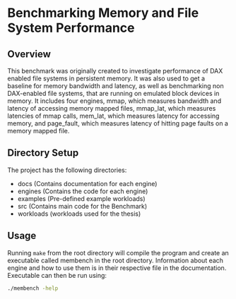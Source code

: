 # Benchmarking Memory and File System Performance

## Overview

This benchmark was originally created to investigate performance of DAX enabled file systems in persistent memory. It was also used to get a baseline for memory bandwidth and latency, as well as benchmarking non DAX-enabled file systems, that are running on emulated block devices in memory. It includes four engines, mmap, which measures bandwidth and latency of accessing memory mapped files, mmap_lat, which measures latencies of mmap calls, mem_lat, which measures latency for accessing memory, and page_fault, which measures latency of hitting page faults on a memory mapped file.

## Directory Setup

The project has the following directories:

* docs (Contains documentation for each engine)
* engines (Contains the code for each engine)
* examples (Pre-defined example workloads)
* src (Contains main code for the Benchmark)
* workloads (workloads used for the thesis)

## Usage

Running ```make``` from the root directory will compile the program and create an executable called membench in the root directory. Information about each engine and how to use them is in their respective file in the documentation. Executable can then be run using:

```sh
./membench -help
```
